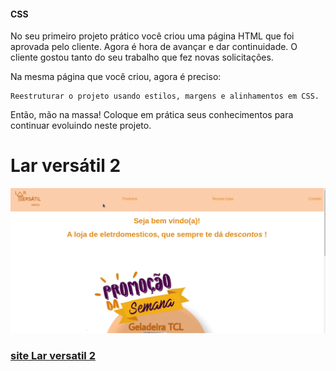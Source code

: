 #### CSS

No seu primeiro projeto prático você criou uma página HTML que foi aprovada pelo cliente. Agora é hora de avançar e dar continuidade. O cliente gostou tanto do seu trabalho que fez novas solicitações.

Na mesma página que você criou, agora é preciso:

    Reestruturar o projeto usando estilos, margens e alinhamentos em CSS. 

Então, mão na massa! Coloque em prática seus conhecimentos para continuar evoluindo neste projeto.

# Lar versátil 2

![gifinterativo](https://github.com/lrolivera/Projeto-Lar-versatil/blob/master/Larversatil-2/larversatil2.gif)

<h3> <a href="https://larversatil2-projeto.netlify.app/index.html"> site Lar versatil 2 </a>
</h3>


